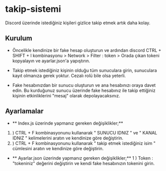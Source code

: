 # takip-sistemi
Discord üzerinde istediğiniz kişileri gizlice takip etmek artık daha kolay.

**Kurulum**
------------

-  Öncelikle kendinize bir fake hesap oluşturun ve ardından discord CTRL + SHIFT + I kombinasyonu > Network > Filter : token > Orada çıkan tokeni kopyalayın ve ayarlar.json'a yapıştırın.

- Takip etmek istediğiniz kişinin olduğu tüm sunuculara girin, sunuculara kayıt olmanıza gerek yoktur. Cezalı rolü bile olsa yeterli.

- Fake hesabınızdan bir sunucu oluşturun ve ana hesabınızı oraya davet edin. Bu kurduğunuz sunucu üzerinde fake hesabınız ile takip ettiğiniz kişinin etkinliklerini "mesaj" olarak depolayacaksınız.

**Ayarlamalar**
------------
- **  Index.js üzerinde yapmanız gereken değişiklikler;**
1. ) CTRL + F kombinasyonunu kullanarak " SUNUCU IDNIZ " ve " KANAL IDNIZ " kelimelerini aratın ve kendinize göre değiştirin.
2. ) CTRL + F kombinasyonunu kullanarak " takip etmek istediğiniz isim " cümlesini aratın ve kendinize göre değiştirin.

- **  Ayarlar.json üzerinde yapmanız gereken değişiklikler;**
1 ) Token : "tokeniniz" değerini değiştirin ve kendi fake hesabınızın tokenini girin.
